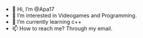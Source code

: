 - 👋 Hi, I’m @Apa17
- 👀 I’m interested in Videogames and Programming.
- 🌱 I’m currently learning c++
- 📫 How to reach me? Through my email.

<!---
Apa17/Apa17 is a ✨ special ✨ repository because its `README.md` (this file) appears on your GitHub profile.
You can click the Preview link to take a look at your changes.
--->
